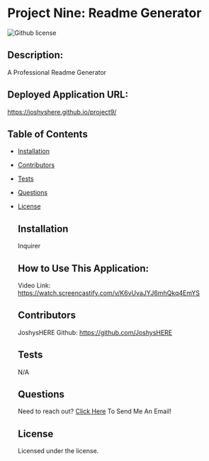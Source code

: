 # Project Nine: Readme Generator
  ![Github license](https://img.shields.io/badge/license--blue.svg)
## Description:
  A Professional Readme Generator
## Deployed Application URL:
  https://joshyshere.github.io/project9/
## Table of Contents
* [Installation](#installation)
* [Contributors](#contributors)
* [Tests](#tests)
* [Questions](#questions)
* [License](#license)

  ## Installation
  Inquirer
  ## How to Use This Application:
  Video Link: https://watch.screencastify.com/v/K6vUvaJYJ6mhQkq4EmYS
  ## Contributors
  JoshysHERE Github: https://github.com/JoshysHERE
  ## Tests
  N/A
  ## Questions
  Need to reach out? [Click Here](mailto:JoshysHERE@gmail.com?subject=JoshysHERE'sReadme) To Send Me An Email!
  ## License

   Licensed under the  license.
